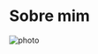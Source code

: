 # Sobre mim

![photo](https://github.com/user-attachments/assets/9a6e05f2-4dbb-408e-8034-56d8d87f1860)
